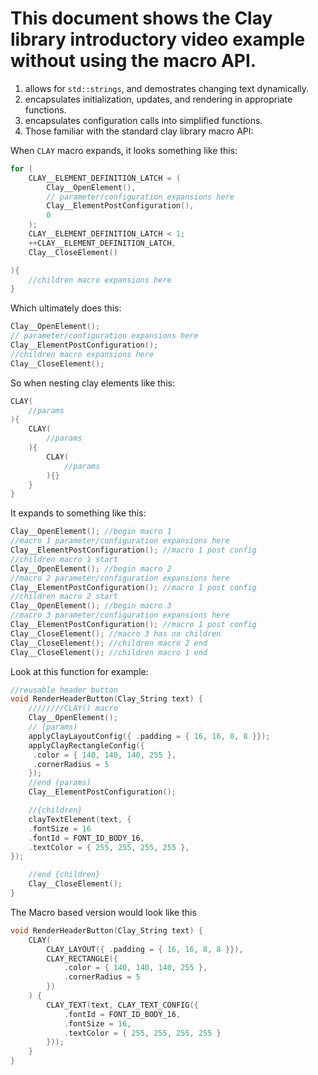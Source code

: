  # This document shows the Clay library introductory video example without using the macro API.


1. allows for `std::strings`, and demostrates changing text dynamically.
2. encapsulates initialization, updates, and rendering in appropriate functions.
3. encapsulates configuration calls into simplified functions.
4. Those familiar with the standard clay library macro API:
    
When `CLAY` macro expands, it looks something like this:
 ```cpp
 for ( 
     CLAY__ELEMENT_DEFINITION_LATCH = (
         Clay__OpenElement(), 
         // parameter/configuration expansions here
         Clay__ElementPostConfiguration(), 
         0
     ); 
     CLAY__ELEMENT_DEFINITION_LATCH < 1; 
     ++CLAY__ELEMENT_DEFINITION_LATCH, 
     Clay__CloseElement() 
 
 ){
     //children macro expansions here
 }
```
Which ultimately does this:
```cpp
Clay__OpenElement();
// parameter/configuration expansions here
Clay__ElementPostConfiguration();
//children macro expansions here
Clay__CloseElement();
```
So when nesting clay elements like this:
```cpp
CLAY(
    //params
){
    CLAY(
        //params
    ){
        CLAY(
            //params
        ){}
    }
}
```
It expands to something like this:
```cpp
Clay__OpenElement(); //begin macro 1
//macro 1 parameter/configuration expansions here
Clay__ElementPostConfiguration(); //macro 1 post config
//children macro 1 start
Clay__OpenElement(); //begin macro 2
//macro 2 parameter/configuration expansions here
Clay__ElementPostConfiguration(); //macro 1 post config
//children macro 2 start
Clay__OpenElement(); //begin macro 3
//macro 3 parameter/configuration expansions here
Clay__ElementPostConfiguration(); //macro 1 post config
Clay__CloseElement(); //macro 3 has no children
Clay__CloseElement(); //children macro 2 end
Clay__CloseElement(); //children macro 1 end
```

Look at this function for example:
```cpp
//reusable header button
void RenderHeaderButton(Clay_String text) {
    ////////CLAY() macro
    Clay__OpenElement(); 
    // (params)
    applyClayLayoutConfig({ .padding = { 16, 16, 8, 8 }}); 
    applyClayRectangleConfig({
     .color = { 140, 140, 140, 255 },
     .cornerRadius = 5 
    });
    //end (params)
    Clay__ElementPostConfiguration();

    //{children}
    clayTextElement(text, { 
    .fontSize = 16 
    .fontId = FONT_ID_BODY_16, 
    .textColor = { 255, 255, 255, 255 }, 
});

    //end {children}
    Clay__CloseElement();
}
```
The Macro based version would look like this
```cpp
void RenderHeaderButton(Clay_String text) {
    CLAY(
        CLAY_LAYOUT({ .padding = { 16, 16, 8, 8 }}),
        CLAY_RECTANGLE({
            .color = { 140, 140, 140, 255 },
            .cornerRadius = 5
        })
    ) {
        CLAY_TEXT(text, CLAY_TEXT_CONFIG({
            .fontId = FONT_ID_BODY_16,
            .fontSize = 16,
            .textColor = { 255, 255, 255, 255 }
        }));
    }
}
```